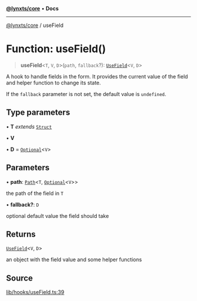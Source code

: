 [**@lynxts/core**](../README.md) • **Docs**

***

[@lynxts/core](../README.md) / useField

# Function: useField()

> **useField**\<`T`, `V`, `D`\>(`path`, `fallback`?): [`UseField`](../interfaces/UseField.md)\<`V`, `D`\>

A hook to handle fields in the form. It provides the current value of the
field and helper function to change its state.

If the `fallback` parameter is not set, the default value is `undefined`.

## Type parameters

• **T** *extends* [`Struct`](../type-aliases/Struct.md)

• **V**

• **D** = [`Optional`](../type-aliases/Optional.md)\<`V`\>

## Parameters

• **path**: [`Path`](../type-aliases/Path.md)\<`T`, [`Optional`](../type-aliases/Optional.md)\<`V`\>\>

the path of the field in `T`

• **fallback?**: `D`

optional default value the field should take

## Returns

[`UseField`](../interfaces/UseField.md)\<`V`, `D`\>

an object with the field value and some helper functions

## Source

[lib/hooks/useField.ts:39](https://github.com/JoseLion/lynxts/blob/main/packages/core/src/lib/hooks/useField.ts#L39)

